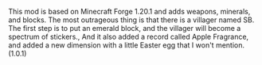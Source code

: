 This mod is based on Minecraft Forge 1.20.1 and adds weapons, minerals, and blocks. The most outrageous thing is that there is a villager named SB. The first step is to put an emerald block, and the villager will become a spectrum of stickers., And it also added a record called Apple Fragrance, and added a new dimension with a little Easter egg that I won't mention.
(1.0.1)
